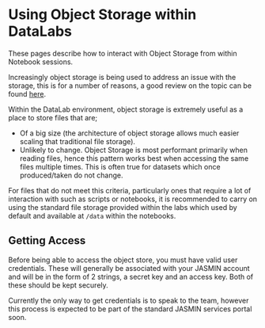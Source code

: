 # Using Object Storage within DataLabs

These pages describe how to interact with Object Storage from within Notebook
sessions.

Increasingly object storage is being used to address an issue with the storage,
this is for a number of reasons, a good review on the topic can be found [here](
https://www.netapp.com/us/info/what-is-object-storage.aspx).

Within the DataLab environment, object storage is extremely useful as a place to
store files that are;

* Of a big size (the architecture of object storage allows much easier scaling
  that traditional file storage).
* Unlikely to change. Object Storage is most performant primarily when reading
  files, hence this pattern works best when accessing the same files multiple
  times. This is often true for datasets which once produced/taken do not
  change.

For files that do not meet this criteria, particularly ones that require a lot
of interaction with such as scripts or notebooks, it is recommended to carry on
using the standard file storage provided within the labs which used by default
and available at `/data` within the notebooks.

## Getting Access

Before being able to access the object store, you must have valid user
credentials. These will generally be associated with your JASMIN account and
will be in the form of 2 strings, a secret key and an access key. Both of these
should be kept securely.

Currently the only way to get credentials is to speak to the team, however this
process is expected to be part of the standard JASMIN services portal soon.
